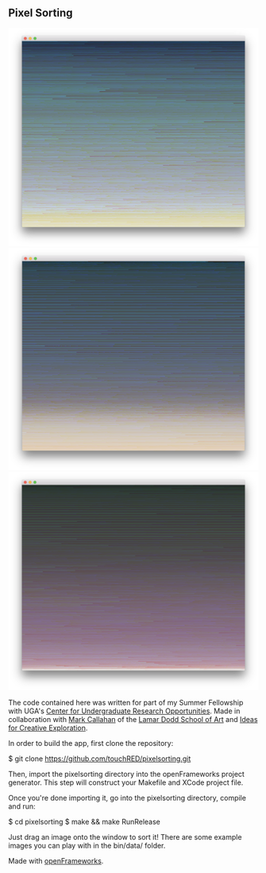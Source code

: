 Pixel Sorting
---

![Example 1](ex1.png)
![Example 2](ex2.png)
![Example 3](ex3.png)

The code contained here was written for part of my Summer Fellowship with UGA's [Center for Undergraduate Research Opportunities](https://curo.uga.edu/). Made in collaboration with [Mark Callahan](http://mazamedia.com/) of the [Lamar Dodd School of Art](https://art.uga.edu/) and [Ideas for Creative Exploration](http://ideasforcreativeexploration.com/).

In order to build the app, first clone the repository:

  $ git clone https://github.com/touchRED/pixelsorting.git

Then, import the pixelsorting directory into the openFrameworks project generator. This step will construct your Makefile and XCode project file.

Once you're done importing it, go into the pixelsorting directory, compile and run:

  $ cd pixelsorting
  $ make && make RunRelease

Just drag an image onto the window to sort it! There are some example images you can play with in the bin/data/ folder.

Made with [openFrameworks](http://openframeworks.cc/).
